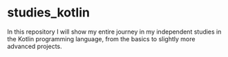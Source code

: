 # studies_kotlin
In this repository I will show my entire journey in my independent studies in the Kotlin programming language, from the basics to slightly more advanced projects.
